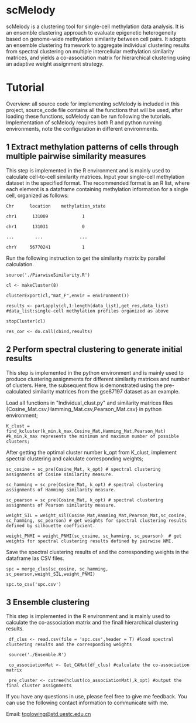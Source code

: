 # scMelody
scMelody is a clustering tool for single-cell methylation data analysis. It is an ensemble clustering approach to evaluate epigenetic heterogeneity
based on genome-wide methylation similarity between cell pairs. It adopts an ensemble clustering framework to aggregate individual clustering results from spectral clustering on multiple intercellular methylation similarity matrices, and yields a co-association matrix for hierarchical clustering using an adaptive weight assignment strategy.

# Tutorial
Overview: all source code for implementing scMelody is included in this project, source_code file contains all the functions that will be used, after loading these functions, scMelody can be run following the tutorials. Implementation of scMelody requires both R and python running environments, note the configuration in different environments.

## 1 Extract methylation patterns of cells through multiple pairwise similarity measures

This step is implemented in the R environment and is mainly used to calculate cell-to-cell similarity matrices. Input your single-cell methylation dataset in the specified format. The recommended format is an R list, where each element is a dataframe containing methylation information for a single cell, organized as follows:

    Chr      location    methylation_state
   
    chr1      131009             1
    
    chr1      131031             0
    
    ...        ...              ...
    
    chrY     56770241            1
    

Run the following instruction to get the similarity matrix by parallel calculation.

    source('./PiarwiseSimilarity.R')
    
    cl <- makeCluster(8) 
    
    clusterExport(cl,"mat_F",envir = environment())
    
    results <- parLapply(cl,1:length(data_list),get_res,data_list) #data_list:single-cell methylation profiles organized as above
        
    stopCluster(cl)
    
    res_cor <- do.call(cbind,results)


## 2 Perform spectral clustering to generate initial results

This step is implemented in the python environment and is mainly used to produce clustering assignments for different similarity matrices and number of clusters. Here, the subsequent flow is demonstrated using the pre-calculated similarity matrices from the gse87197 dataset as an example.

Load all functions in "Individual_clust.py" and similarity matrices files {Cosine_Mat.csv,Hamming_Mat.csv,Pearson_Mat.csv} in python environment; 

    K_clust = find_kcluster(k_min,k_max,Cosine_Mat,Hamming_Mat,Pearson_Mat) #k_min,k_max represents the minimum and maximum number of possible clusters;

After getting the optimal cluster number k_opt from K_clust, implement spectral clustering and calculate corresponding weights;

    sc_cosine = sc_pre(Cosine_Mat, k_opt) # spectral clustering assignments of Cosine similarity measure.
    
    sc_hamming = sc_pre(Cosine_Mat, k_opt) # spectral clustering assignments of Hamming similarity measure.
    
    sc_pearson = sc_pre(Cosine_Mat, k_opt) # spectral clustering assignments of Pearson similarity measure.
 
    weight_SIL = weight_sil(Cosine_Mat,Hamming_Mat,Pearson_Mat,sc_cosine, sc_hamming, sc_pearson) # get weights for spectral clustering results defined by silhouette coefficient.
    
    weight_PNMI = weight_PNMI(sc_cosine, sc_hamming, sc_pearson)  # get weights for spectral clustering results defined by pairwise NMI.
    
Save the spectral clustering results of and the corresponding weights in the dataframe las CSV files. 

    spc = merge_clus(sc_cosine, sc_hamming, sc_pearson,weight_SIL,weight_PNMI)
    
    spc.to_csv('spc.csv')
    
## 3 Ensemble clustering

This step is implemented in the R environment and is mainly used to calculate the co-association matrix and the finall hierarchical clustering results.
  
     df_clus <- read.csv(file = 'spc.csv',header = T) #load spectral clustering results and the corresponding weights
     
     source('./Ensemble.R')
     
     co_associationMat <- Get_CAMat(df_clus) #calculate the co-association matrix
     
     pre_cluster <- cutree(hclust(co_associationMat),k_opt) #output the final cluster assignments 
        

If you have any questions in use, please feel free to give me feedback. You can use the following contact information to communicate with me.

Email: tqglowing@std.uestc.edu.cn
